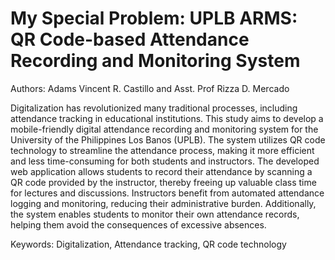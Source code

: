 # My Special Problem: UPLB ARMS: QR Code-based Attendance Recording and Monitoring System
Authors: Adams Vincent R. Castillo and Asst. Prof Rizza D. Mercado

Digitalization has revolutionized many traditional processes, including attendance tracking in educational institutions. This study aims to develop a mobile-friendly digital attendance recording and monitoring system for the 
University of the Philippines Los Banos (UPLB). The system utilizes QR code technology to streamline the attendance process, making it more efficient and less time-consuming for both students and instructors. The developed web 
application allows students to record their attendance by scanning a QR code provided by the instructor, thereby freeing up valuable class time for lectures and discussions. Instructors benefit from automated attendance logging 
and monitoring, reducing their administrative burden. Additionally, the system enables students to monitor their own attendance records, helping them avoid the consequences of excessive absences.

Keywords:  Digitalization, Attendance tracking, QR code technology
